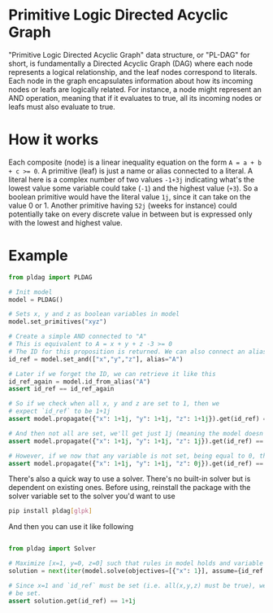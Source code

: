 # Primitive Logic Directed Acyclic Graph
"Primitive Logic Directed Acyclic Graph" data structure, or "PL-DAG" for short, is fundamentally a Directed Acyclic Graph (DAG) where each node represents a logical relationship, and the leaf nodes correspond to literals. 
Each node in the graph encapsulates information about how its incoming nodes or leafs are logically related. For instance, a node might represent an AND operation, meaning that if it evaluates to true, all its incoming nodes or leafs must also evaluate to true.

# How it works
Each composite (node) is a linear inequality equation on the form
```A = a + b + c >= 0```. A primitive (leaf) is just a name or alias connected to a literal. A literal here is a complex number of two values `-1+3j` indicating what's the lowest value some variable could take (`-1`) and the highest value (`+3`). So a boolean primitive would have the literal value `1j`, since it can take on the value 0 or 1. Another primitive having `52j` (weeks for instance) could potentially take on every discrete value in between but is expressed only with the lowest and highest value.

# Example
```python
from pldag import PLDAG

# Init model
model = PLDAG()

# Sets x, y and z as boolean variables in model
model.set_primitives("xyz")

# Create a simple AND connected to "A"
# This is equivalent to A = x + y + z -3 >= 0
# The ID for this proposition is returned. We can also connect an alias to it, like so.
id_ref = model.set_and(["x","y","z"], alias="A")

# Later if we forget the ID, we can retrieve it like this
id_ref_again = model.id_from_alias("A")
assert id_ref == id_ref_again

# So if we check when all x, y and z are set to 1, then we
# expect `id_ref` to be 1+1j
assert model.propagate({"x": 1+1j, "y": 1+1j, "z": 1+1j}).get(id_ref) == 1+1j

# And then not all are set, we'll get just 1j (meaning the model doesn't now whether it's true or false)
assert model.propagate({"x": 1+1j, "y": 1+1j, "z": 1j}).get(id_ref) == 1j

# However, if we now that any variable is not set, being equal to 0, then the model know the composite to be false (or 0j)
assert model.propagate({"x": 1+1j, "y": 1+1j, "z": 0j}).get(id_ref) == 0j
```

There's also a quick way to use a solver. There's no built-in solver but is dependent on existing ones. Before using, reinstall the package with the solver variable set to the solver you'd want to use
```bash
pip install pldag[glpk]
``` 
And then you can use it like following
```python

from pldag import Solver

# Maximize [x=1, y=0, z=0] such that rules in model holds and variable `id_ref` must be true.
solution = next(iter(model.solve(objectives=[{"x": 1}], assume={id_ref: 1+1j}, solver=Solver.GLPK)))

# Since x=1 and `id_ref` must be set (i.e. all(x,y,z) must be true), we could expect all variables
# be set.
assert solution.get(id_ref) == 1+1j

```
